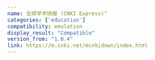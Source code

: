 ```yaml
---
name: 全球学术快报 (CNKI Express)"
categories: ['education']
compatibility: emulation
display_result: "Compatible"
version_from: "1.0.4"
link: https://m.cnki.net/mcnkidown/index.html
---
```

